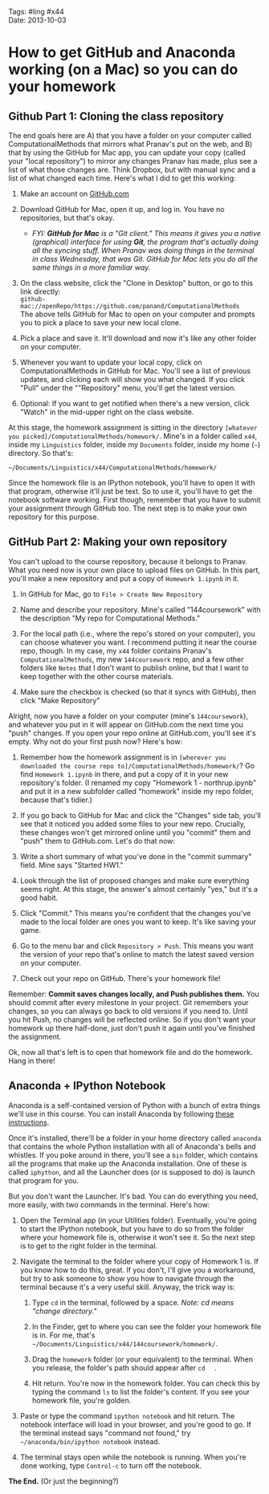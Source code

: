 Tags: #ling #x44  
Date: 2013-10-03

# How to get GitHub and Anaconda working (on a Mac) so you can do your homework

## Github Part 1: Cloning the class repository

The end goals here are A) that you have a folder on your computer called ComputationalMethods that mirrors what Pranav's put on the web, and B) that by using the GitHub for Mac app, you can update your copy (called your "local repository") to mirror any changes Pranav has made, plus see a list of what those changes are. Think Dropbox, but with manual sync and a list of what changed each time. Here's what I did to get this working:


1. Make an account on [GitHub.com](http://github.com/)

2. Download GitHub for Mac, open it up, and log in. You have no repositories, but that's okay.  
    - _FYI: **GitHub for Mac** is a "Git client." This means it gives you a native (graphical) interface for using **Git**, the program that's actually doing all the syncing stuff. When Pranav was doing things in the terminal in class Wednesday, that was Git. GitHub for Mac lets you do all the same things in a more familiar way._

3. On the class website, click the "Clone in Desktop" button, or go to this link directly:  
    `github-mac://openRepo/https://github.com/panand/ComputationalMethods`  
The above tells GitHub for Mac to open on your computer and prompts you to pick a place to save your new local clone.

4. Pick a place and save it. It'll download and now it's like any other folder on your computer.

5. Whenever you want to update your local copy, click on ComputationalMethods in GitHub for Mac. You'll see a list of previous updates, and clicking each will show you what changed. If you click "Pull" under the ""Repository" menu, you'll get the latest version.

6. Optional: If you want to get notified when there's a new version, click "Watch" in the mid-upper right on the class website.


At this stage, the homework assignment is sitting in the directory `[whatever you picked]/ComputationalMethods/homework/`.
Mine's in a folder called `x44`, inside my `Linguistics` folder, inside my `Documents` folder, inside my home (`~`) directory. So that's:

`~/Documents/Linguistics/x44/ComputationalMethods/homework/`

Since the homework file is an IPython notebook, you'll have to open it with that program, otherwise it'll just be text. So to use it, you'll have to get the notebook software working. First though, remember that you have to submit your assignment through GitHub too. The next step is to make your own repository for this purpose.


## GitHub Part 2: Making your own repository

You can't upload to the course repository, because it belongs to Pranav. What you need now is your own place to upload files on GitHub. In this part, you'll make a new repository and put a copy of `Homework 1.ipynb` in it.

1. In GitHub for Mac, go to `File > Create New Repository`

2. Name and describe your repository. Mine's called "144coursework" with the description "My repo for Computational Methods."

3. For the local path (i.e., where the repo's stored on your computer), you can choose whatever you want. I recommend putting it near the course repo, though. In my case, my `x44` folder contains Pranav's `ComputationalMethods`, my new `144coursework` repo, and a few other folders like `Notes` that I don't want to publish online, but that I want to keep together with the other course materials.

4. Make sure the checkbox is checked (so that it syncs with GitHub), then click "Make Repository"

Alright, now you have a folder on your computer (mine's `144coursework`), and whatever you put in it will appear on GitHub.com the next time you "push" changes. If you open your repo online at GitHub.com, you'll see it's empty. Why not do your first push now? Here's how:

1. Remember how the homework assignment is in `[wherever you downloaded the course repo to]/ComputationalMethods/homework/`? Go find `Homework 1.ipynb` in there, and put a copy of it in your new repository's folder. (I renamed my copy "Homework 1 - northrup.ipynb" and put it in a new subfolder called "homework" inside my repo folder, because that's tidier.)

2. If you go back to GitHub for Mac and click the "Changes" side tab, you'll see that it noticed you added some files to your new repo. Crucially, these changes won't get mirrored online until you "commit" them and "push" them to GitHub.com. Let's do that now:

3. Write a short summary of what you've done in the "commit summary" field. Mine says "Started HW1."

4. Look through the list of proposed changes and make sure everything seems right. At this stage, the answer's almost certainly "yes," but it's a good habit.

5. Click "Commit." This means you're confident that the changes you've made to the local folder are ones you want to keep. It's like saving your game.

6. Go to the menu bar and click `Repository > Push`. This means you want the version of your repo that's online to match the latest saved version on your computer.

7. Check out your repo on GitHub. There's your homework file!

Remember: **Commit saves changes locally, and Push publishes them.** You should commit after every milestone in your project. Git remembers your changes, so you can always go back to old versions if you need to. Until you hit Push, no changes will be reflected online. So if you don't want your homework up there half-done, just don't push it again until you've finished the assignment.

Ok, now all that's left is to open that homework file and do the homework. Hang in there!

## Anaconda + IPython Notebook

Anaconda is a self-contained version of Python with a bunch of extra things we'll use in this course. You can install Anaconda by following [these instructions](http://docs.continuum.io/anaconda/install.html#mac-install).

Once it's installed, there'll be a folder in your home directory called `anaconda` that contains the whole Python installation with all of Anaconda's bells and whistles. If you poke around in there, you'll see a `bin` folder, which contains all the programs that make up the Anaconda installation. One of these is called `iphython`, and all the Launcher does (or is supposed to do) is launch that program for you.

But you don't want the Launcher. It's bad. You can do everything you need, more easily, with two commands in the terminal. Here's how:

1. Open the Terminal app (in your Utilities folder). Eventually, you're going to start the IPython notebook, but you have to do so from the folder where your homework file is, otherwise it won't see it. So the next step is to get to the right folder in the terminal.

2. Navigate the terminal to the folder where your copy of Homework 1 is. If you know how to do this, great. If you don't, I'll give you a workaround, but try to ask someone to show you how to navigate through the terminal because it's a very useful skill. Anyway, the trick way is:

    1. Type `cd` in the terminal, followed by a space. _Note: cd means "change directory."_

    2. In the Finder, get to where you can see the folder your homework file is in. For me, that's `~/Documents/Linguistics/x44/144coursework/homework/`.

    3. Drag the `homework` folder (or your equivalent) to the terminal. When you release, the folder's path should appear after `cd  ` .

    4. Hit return. You're now in the homework folder. You can check this by typing the command `ls` to list the folder's content. If you see your homework file, you're golden.

3. Paste or type the command `ipython notebook` and hit return. The notebook interface will load in your browser, and you're good to go. If the terminal instead says "command not found," try `~/anaconda/bin/ipython notebook` instead.

4. The terminal stays open while the notebook is running. When you're done working, type `Control-c` to turn off the notebook.


**The End.** (Or just the beginning?)